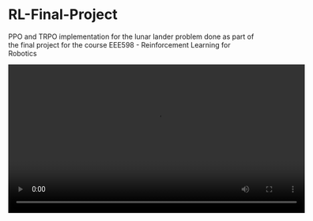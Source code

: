 # RL-Final-Project
  PPO and TRPO implementation for the lunar lander problem done as part of the final project for the course EEE598 - Reinforcement Learning for Robotics

<video width="600" controls>
  <source src=<"https://raw.githubusercontent.com/varshitha-janavi/RL-Final-Project/main/assets/rl-video-episode-0.mp4" type="video/mp4">
</video>
